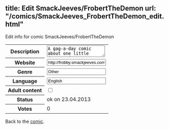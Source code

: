 title: Edit SmackJeeves/FrobertTheDemon
url: "/comics/SmackJeeves_FrobertTheDemon_edit.html"
---
Edit info for comic SmackJeeves/FrobertTheDemon

<form name="comic" action="http://gaepostmail.appengine.com/comic" name="post">
<table class="comicinfo">
<tr>
<th>Description</th><td><textarea name="description">A gag-a-day comic about one little demon's journey to cause mass chaos and wreak havoc upon the poorly-drawn folk known as stix.</textarea></td>
</tr>
<tr>
<th>Website</th><td><input type="text" name="url" value="http://frobby.smackjeeves.com/comics/"/></td>
</tr>
<tr>
<th>Genre</th><td><input type="text" name="genre" value="Other"/></td>
</tr>
<tr>
<th>Language</th><td><input type="text" name="language" value="English"/></td>
</tr>
<tr>
<th>Adult content</th><td><input type="checkbox" name="adult" value="adult" /></td>
</tr>
<tr>
<th>Status</th><td>ok on 23.04.2013</td>
</tr>
<tr>
<th>Votes</th><td>0</div></td>
</tr>
</table>
</form>

Back to the [comic](/comics/SmackJeeves_FrobertTheDemon.html).
